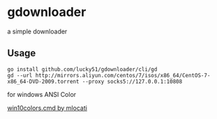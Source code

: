 # gdownloader
a simple downloader

## Usage 

```shell
go install github.com/lucky51/gdownloader/cli/gd
gd --url http://mirrors.aliyun.com/centos/7/isos/x86_64/CentOS-7-x86_64-DVD-2009.torrent --proxy socks5://127.0.0.1:10808

```

for windows ANSI Color 

[win10colors.cmd by mlocati](https://gist.github.com/mlocati/fdabcaeb8071d5c75a2d51712db24011)
